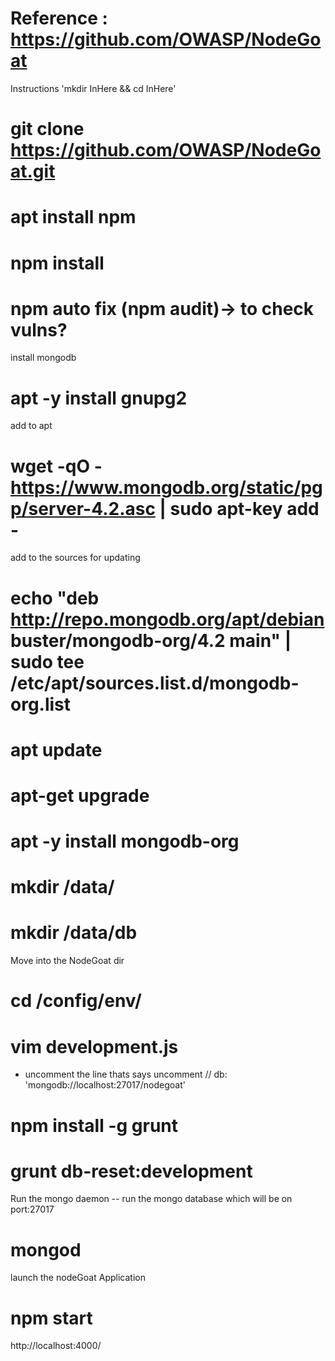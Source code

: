 # Reference : https://github.com/OWASP/NodeGoat


Instructions
'mkdir InHere && cd InHere'

# git clone https://github.com/OWASP/NodeGoat.git

# apt install npm

# npm install

# npm auto fix        (npm audit)-> to check vulns?

 install mongodb
# apt -y install gnupg2

add to apt
# wget -qO - https://www.mongodb.org/static/pgp/server-4.2.asc | sudo apt-key add -

add to the sources for updating
# echo "deb http://repo.mongodb.org/apt/debian buster/mongodb-org/4.2 main" | sudo tee /etc/apt/sources.list.d/mongodb-org.list

# apt update
# apt-get upgrade
# apt -y install mongodb-org

# mkdir /data/
# mkdir /data/db

Move into the NodeGoat dir
# cd <NodeGoat>/config/env/
# vim development.js
- uncomment the line thats says uncomment // db: 'mongodb://localhost:27017/nodegoat'

# npm install -g grunt
# grunt db-reset:development 

Run the mongo daemon -- run the mongo database which will be on port:27017
# mongod






launch the nodeGoat Application
# npm start
http://localhost:4000/
